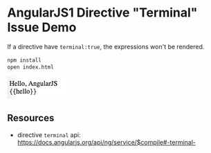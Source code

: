 AngularJS1 Directive "Terminal" Issue Demo
==========================================

If a directive have `terminal:true`, the expressions won't be rendered.

```
npm install
open index.html
```

![demo](./images/demo.jpg)

Resources
---------

- directive `terminal` api: <https://docs.angularjs.org/api/ng/service/$compile#-terminal->